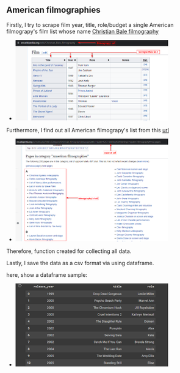 ## American filmographies

Firstly, I try to scrape film year, title, role/budget a single American filmograpy's film list whose name [Christian Bale filmography](https://en.wikipedia.org/wiki/Christian_Bale_filmography)
- <img src="img/img-1.png" width="400">

Furthermore, I find out all  American filmograpy's list from this [url](https://en.wikipedia.org/w/index.php?title=Category:American_filmographies&pageuntil=Hayden%2C+Sterling%0ASterling+Hayden+filmography#mw-pages)
- <img src="img/img-2.png" width="400">

Therefore, function created for collecting all data.

Lastly, I save the data as a csv format via using dataframe.

here, show a dataframe sample:
- <img src="img/img-3.png" width="400">